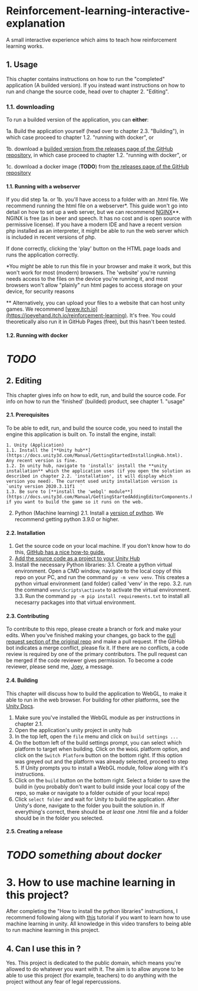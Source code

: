 # Reinforcement-learning-interactive-explanation
A small interactive experience which aims to teach how reinforcement learning works.

## 1. Usage

This chapter contains instructions on how to run the "completed" application (A builded version). If you instead want instructions on how to run and change the source code, head over to chapter 2. "Editing".

### 1.1. downloading

To run a builded version of the application, you can **either**: 

1a. Build the application yourself (head over to chapter 2.3. "Building"), in which case proceed to chapter 1.2. "running with docker", or 

1b. download a [builded version from the releases page of the GitHub repository](https://github.com/Joey-Einerhand/Reinforcement-learning-interactive-explanation/releases), in which case proceed to chapter 1.2. "running with docker", or

1c. download a docker image (**TODO**) from [the releases page of the GitHub repository](https://github.com/Joey-Einerhand/Reinforcement-learning-interactive-explanation/releases) 

#### 1.1. Running with a webserver

If you did step 1a. or 1b. you'll have access to a folder with an .html file. We recommend running the html file on a webserver*. This guide won't go into detail on how to set up a web server, but we can recommend [NGINX](https://nginx.org/en/)**. NGINX is free (as in beer and speech. It has no cost and is open source with permissive license).
If you have a modern IDE and have a recent version php installed as an interpreter, it might be able to run the web server which is included in recent versions of php. 

If done correctly, clicking the 'play' button on the HTML page loads and runs the application correctly.

*You _might_ be able to run this file in your browser and make it work, but this won't work for most (modern) browsers. The 'website' you're running needs access to the files on the device you're running it, and most browsers won't allow "plainly" run html pages to access storage on your device, for security reasons

** Alternatively, you can upload your files to a website that can host unity games. We recommend [www.itch.io](https://joeyehand.itch.io/reinforcement-learning). It's free. You could theoretically also run it in GitHub Pages (free), but this hasn't been tested.

#### 1.2. Running with docker

# **_TODO_**



## 2. Editing

This chapter gives info on how to edit, run, and build the source code. For info on how to run the 'finished' (builded) product, see chapter 1. "usage"

#### 2.1. Prerequisites

To be able to edit, run, and build the source code, you need to install the engine this application is built on. To install the engine, install:

	1. Unity (Application)
	1.1. Install the [**Unity hub**](https://docs.unity3d.com/Manual/GettingStartedInstallingHub.html). Any recent version is fine.
	1.2. In unity hub, navigate to 'installs' install the **unity installation** which the application uses (if you open the solution as described in chapter 2.2. 'installation', it will display which version you need). The current used unity installation version is `unity version 2020.3.11f1  `
	1.3. Be sure to [**install the 'webgl' module**](https://docs.unity3d.com/Manual/GettingStartedAddingEditorComponents.html) if you want to build the game so it runs on the web.

2. Python (Machine learning)
   2.1. Install a [version of python](https://www.python.org/downloads/). We recommend getting python 3.9.0 or higher. 



#### 2.2. Installation

1. Get the source code on your local machine. If you don't know how to do this, [GitHub has a nice how-to guide.](https://docs.github.com/en/desktop/contributing-and-collaborating-using-github-desktop/adding-and-cloning-repositories/cloning-a-repository-from-github-to-github-desktop)
2. [Add the source code as a project to your Unity Hub](https://docs.unity3d.com/2019.1/Documentation/Manual/GettingStartedOpeningProjects.html)
3. Install the necessary Python libraries:
   3.1.  Create a python virtual environment. Open a CMD window, navigate to the local copy of this repo on your PC, and run the command `py -m venv venv`. This creates a python virtual environment (and folder) called 'venv' in the repo.
   3.2. run the command `venv\Scripts\activate` to activate the virtual environment.
   3.3. Run the command `py -m pip install requirements.txt` to install  all necesarry packages into that virtual environment. 

#### 2.3. Contributing

To contribute to this repo, please create a branch or fork and make your edits. When you've finished making your changes, go back to the [pull request section of the original repo](https://github.com/Joey-Einerhand/Reinforcement-learning-interactive-explanation/pulls) and make a pull request. If the GitHub bot indicates a merge conflict, please fix it. If there are no conflicts, a code review is required by one of the primary contributors. The pull request can be merged if the code reviewer gives permission.
To become a code reviewer, please send me, [Joey](https://github.com/Joey-Einerhand), a message. 

#### 2.4. Building

This chapter will discuss how to build the application to WebGL, to make it able to run in the web browser. For building for other platforms, see the [Unity Docs](https://docs.unity3d.com/Manual/BuildSettings.html).

1. Make sure you've installed the WebGL module as per instructions in chapter 2.1.
2. Open the application's unity project in unity hub
3. In the top left, open the `file` menu and click on `build settings ...`
4. On the bottom left of the build settings prompt, you can select which platform to target when building. Click on the `WebGL` platform option, and click on the `Switch Platform` button on the bottom right. If this option was greyed out and the platform was already selected, proceed to step 5. If Unity prompts you to install a WebGL module, follow along with it's instructions.
5. Click on the `build` button on the bottom right. Select a folder to save the build in (you probably don't want to build inside your local copy of the repo, so make or navigate to a folder outside of your local repo)
6. Click `select folder` and wait for Unity to build the application. After Unity's done, navigate to the folder you built the solution in. If everything's correct, there should be _at least_ one .html file and a folder should be in the folder you selected.



#### 2.5. Creating a release

# _TODO **something about docker**_

# 3. How to use machine learning in this project?

After completing the "How to install the python libraries" instructions, I recommend following along with [this](https://www.youtube.com/watch?v=zPFU30tbyKs) tutorial if you want to learn how to use machine learning in unity. All knowledge in this video transfers to being able to run machine learning in this project.



## 4. Can I use this in <x>?
Yes. This project is dedicated to the public domain, which means you're allowed to do whatever you want with it. The aim is to allow anyone to be able to use this project (for example, teachers) to do anything with the project without any fear of legal repercussions.

